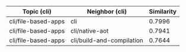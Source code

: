 | Topic (cli) | Neighbor (cli) | Similarity |
|-------------|-------------------|------------|
| cli/file-based-apps | cli | 0.7996 |
| cli/file-based-apps | cli/native-aot | 0.7941 |
| cli/file-based-apps | cli/build-and-compilation | 0.7644 |
